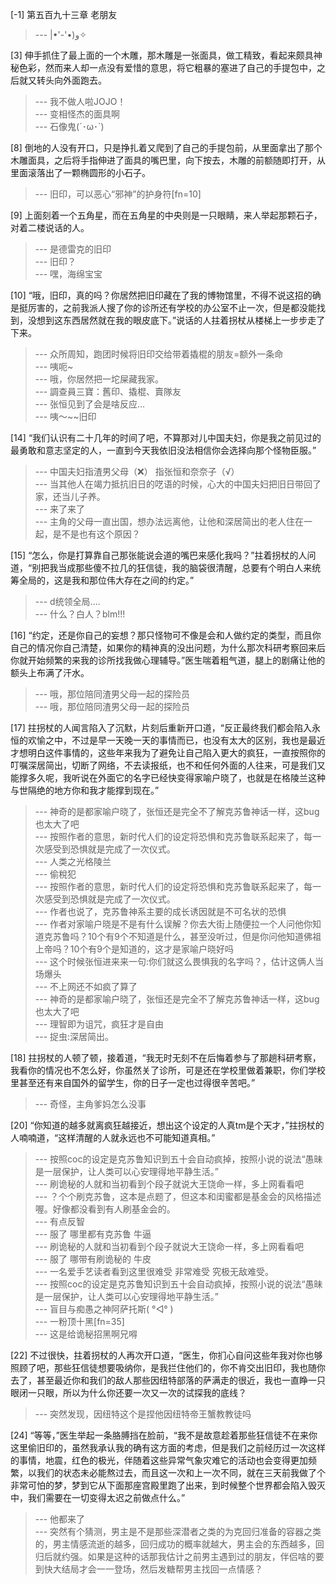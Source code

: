 
[-1] 第五百九十三章 老朋友
>--- |•'-'•)و✧<br>

[3] 伸手抓住了最上面的一个木雕，那木雕是一张面具，做工精致，看起来颇具神秘色彩，然而来人却一点没有爱惜的意思，将它粗暴的塞进了自己的手提包中，之后就又转头向外面跑去。
>--- 我不做人啦JOJO！<br>
>--- 变相怪杰的面具啊<br>
>--- 石像鬼(´･ω･`)<br>

[8] 倒地的人没有开口，只是挣扎着又爬到了自己的手提包前，从里面拿出了那个木雕面具，之后将手指伸进了面具的嘴巴里，向下按去，木雕的前额随即打开，从里面滚落出了一颗椭圆形的小石子。
>--- 旧印，可以恶心“邪神”的护身符[fn=10]<br>

[9] 上面刻着一个五角星，而在五角星的中央则是一只眼睛，来人举起那颗石子，对着二楼说话的人。
>--- 是德雷克的旧印<br>
>--- 旧印？<br>
>--- 嘿，海绵宝宝<br>

[10] “哦，旧印，真的吗？你居然把旧印藏在了我的博物馆里，不得不说这招的确是挺厉害的，之前我派人搜了你的诊所还有学校的办公室不止一次，但是都没能找到，没想到这东西居然就在我的眼皮底下。”说话的人拄着拐杖从楼梯上一步步走了下来。
>--- 众所周知，跑团时候将旧印交给带着撬棍的朋友=额外一条命<br>
>--- 咦呃~<br>
>--- 哦，你居然把一坨屎藏我家。<br>
>--- 調查員三寶：舊印、撬棍、賣隊友<br>
>--- 张恒见到了会是啥反应…<br>
>--- 咦～~~旧印<br>

[14] “我们认识有二十几年的时间了吧，不算那对儿中国夫妇，你是我之前见过的最勇敢和意志坚定的人，一直到今天我依旧没法相信你会选择向那个怪物臣服。”
>--- 中国夫妇指渣男父母（❌）
指张恒和奈奈子（√）<br>
>--- 当其他人在竭力抵抗旧日的呓语的时候，心大的中国夫妇把旧日带回了家，还当儿子养。<br>
>--- 来了来了<br>
>--- 主角的父母一直出国，想办法远离他，让他和深居简出的老人住在一起，是不是也有这个原因？<br>

[15] “怎么，你是打算靠自己那张能说会道的嘴巴来感化我吗？”拄着拐杖的人问道，“别把我当成那些傻不拉几的狂信徒，我的脑袋很清醒，总要有个明白人来统筹全局的，这是我和那位伟大存在之间的约定。”
>--- d统领全局....<br>
>--- 什么？白人？blm!!!<br>

[16] “约定，还是你自己的妄想？那只怪物可不像是会和人做约定的类型，而且你自己的情况你自己清楚，如果你的精神真的没出问题，为什么那次科研考察回来后你就开始频繁的来我的诊所找我做心理辅导。”医生喘着粗气道，腿上的剧痛让他的额头上布满了汗水。
>--- 哦，那位陪同渣男父母一起的探险员<br>
>--- 哦，那位陪同渣男父母一起的探险员<br>

[17] 拄拐杖的人闻言陷入了沉默，片刻后重新开口道，“反正最终我们都会陷入永恒的欢愉之中，不过是早一天晚一天的事情而已，也没有太大的区别，我也是最近才想明白这件事情的，这些年来我为了避免让自己陷入更大的疯狂，一直按照你的叮嘱深居简出，切断了网络，不去读报纸，也不和任何外面的人往来，可是我们又能撑多久呢，我听说在外面它的名字已经快变得家喻户晓了，也就是在格陵兰这种与世隔绝的地方你和我才能撑到现在。”
>--- 神奇的是都家喻户晓了，张恒还是完全不了解克苏鲁神话一样，这bug也太大了吧<br>
>--- 按照作者的意思，新时代人们的设定将恐惧和克苏鲁联系起来了，每一次感受到恐惧就是完成了一次仪式。<br>
>--- 人类之光格陵兰<br>
>--- 偷稅犯<br>
>--- 按照作者的意思，新时代人们的设定将恐惧和克苏鲁联系起来了，每一次感受到恐惧就是完成了一次仪式。<br>
>--- 作者也说了，克苏鲁神系主要的成长诱因就是不可名状的恐惧<br>
>--- 作者对家喻户晓是不是有什么误解？你去大街上随便拉一个人问他你知道克苏鲁吗？10个有9个不知道是什么，甚至没听过，但是你问他知道佛祖上帝吗？10个有9个是知道的，这才是家喻户晓好吗<br>
>--- 这个时候张恒进来来一句:你们就这么畏惧我的名字吗？，估计这俩人当场爆头<br>
>--- 不上网还不如疯了算了<br>
>--- 神奇的是都家喻户晓了，张恒还是完全不了解克苏鲁神话一样，这bug也太大了吧<br>
>--- 理智即为诅咒，疯狂才是自由<br>
>--- 捉虫:深居简出。<br>

[18] 拄拐杖的人顿了顿，接着道，“我无时无刻不在后悔着参与了那趟科研考察，我看你的情况也不怎么好，你虽然关了诊所，可是还在学校里做着兼职，你们学校里甚至还有来自国外的留学生，你的日子一定也过得很辛苦吧。”
>--- 奇怪，主角爹妈怎么没事<br>

[20] “你知道的越多就离疯狂越接近，想出这个设定的人真tm是个天才，”拄拐杖的人喃喃道，“这样清醒的人就永远也不可能知道真相。”
>--- 按照coc的设定是克苏鲁知识到五十会自动疯掉，按照小说的说法“愚昧是一层保护，让人类可以心安理得地平静生活。”<br>
>--- 刷诡秘的人就和当初看到个段子就说大王饶命一样，多上网看看吧<br>
>--- ？个个刷克苏鲁，这本是点题了，但这本和闺蜜都是基金会的风格描述喔。好像都没看到有人刷基金会的。<br>
>--- 有点反智<br>
>--- 服了 哪里都有克苏鲁 牛逼<br>
>--- 刷诡秘的人就和当初看到个段子就说大王饶命一样，多上网看看吧<br>
>--- 服了 哪带有刷诡秘的 牛皮<br>
>--- 一名爱手艺读者看到这里很难受 非常难受 究极无敌难受。<br>
>--- 按照coc的设定是克苏鲁知识到五十会自动疯掉，按照小说的说法“愚昧是一层保护，让人类可以心安理得地平静生活。”<br>
>--- 盲目与痴愚之神阿萨托斯( °◅° )<br>
>--- 一粉顶十黑[fn=35]<br>
>--- 这是给诡秘招黑啊兄嘚<br>

[22] 不过很快，拄着拐杖的人再次开口道，“医生，你扪心自问这些年我对你也够照顾了吧，那些狂信徒想要吸纳你，是我拦住他们的，你不肯交出旧印，我也随你去了，甚至最近你和我们的敌人那些因纽特部落的萨满走的很近，我也一直睁一只眼闭一只眼，所以为什么你还要一次又一次的试探我的底线？
>--- 突然发现，因纽特这个是捏他因纽特帝王蟹教教徒吗<br>

[24] “等等，”医生举起一条胳膊挡在脸前，“我不是故意趁着那些狂信徒不在来你这里偷旧印的，虽然我承认我的确有这方面的考虑，但是我们之前经历过一次这样的事情，地震，红色的极光，伴随着这些异常气象灾难它的活动也会变得更加频繁，以我们的状态未必能熬过去，而且这一次和上一次不同，就在三天前我做了个非常可怕的梦，梦到它从下面那座宫殿里跑了出来，到时候整个世界都会陷入毁灭中，我们需要在一切变得太迟之前做点什么。”
>--- 他都来了<br>
>--- 突然有个猜测，男主是不是那些深潜者之类的为克回归准备的容器之类的，男主情感流逝的越多，回归成功的概率就越大，男主会的东西越多，回归后就约强。如果是这种的话那我估计之前男主遇到过的朋友，伴侣啥的要到快大结局才会一一登场，然后发糖帮男主找回一点情感？<br>
